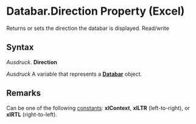 
# Databar.Direction Property (Excel)

Returns or sets the direction the databar is displayed. Read/write


## Syntax

 _Ausdruck_. **Direction**

 _Ausdruck_ A variable that represents a **[Databar](2684e913-c278-e6be-ba9d-053b6ad58bae.md)** object.


## Remarks

Can be one of the following [constants](498b9056-a7f4-ad18-0955-eacef759d5fd.md):  **xlContext**, **xlLTR** (left-to-right), or **xlRTL** (right-to-left).


